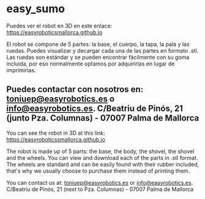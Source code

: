 # easy_sumo
Puedes ver el robot en 3D en este enlace:
https://easyroboticsmallorca.github.io

El robot se compone de 5 partes: la base, el cuerpo, la tapa, la pala y las ruedas. Puedes visualizar y decargar cada una de las partes en formato .stl.
Las ruedas son estándar y se pueden encontrar fácilmente con su goma incluida, por eso normalmente optamos por adquirirlas en lugar de imprimirlas.  

Puedes contactar con nosotros en: toniuep@easyrobotics.es o info@easyrobotics.es. C/Beatriu de Pinós, 21 (junto Pza. Columnas) - 07007 Palma de Mallorca
--------------------------------------------------------------------

You can see the robot in 3D at this link: https://easyroboticssmallorca.github.io

The robot is made up of 5 parts: the base, the body, the shovel, the shovel and the wheels. You can view and download each of the parts in .stl format. The wheels are standard and can be easily found with their rubber included, that's why we usually choose to purchase them instead of printing them.

You can contact us at: toniuep@easyrobotics.es or info@easyrobotics.es. C/Beatriu de Pinós, 21 (next to Pza. Columnas) - 07007 Palma de Mallorca
